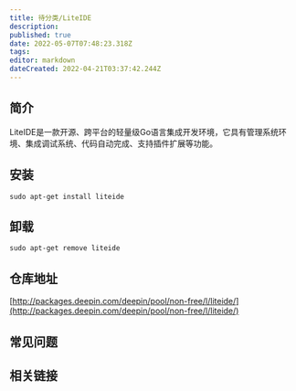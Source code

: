 ```yaml
---
title: 待分类/LiteIDE
description: 
published: true
date: 2022-05-07T07:48:23.318Z
tags: 
editor: markdown
dateCreated: 2022-04-21T03:37:42.244Z
---
```


## 简介

LiteIDE是一款开源、跨平台的轻量级Go语言集成开发环境，它具有管理系统环境、集成调试系统、代码自动完成、支持插件扩展等功能。

## 安装

`sudo apt-get install liteide`

## 卸载

`sudo apt-get remove liteide`

## 仓库地址

[http://packages.deepin.com/deepin/pool/non-free/l/liteide/](http://packages.deepin.com/deepin/pool/non-free/l/liteide/)

## 常见问题

## 相关链接
